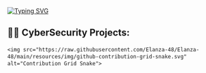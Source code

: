 <!DOCTYPE html>
<html>
  <head>
  <a href="https://git.io/typing-svg"><img src="https://readme-typing-svg.demolab.com?font=Audiowide&size=31&pause=1000&color=3EF77A&center=true&width=435&lines=hi+there!+Solomon+here;a+junior+python+dev;and+a+cybersecurity+buff" alt="Typing SVG" /></a>
    <h2>👨‍💻 CyberSecurity Projects:</h2>
   
    <img src="https://raw.githubusercontent.com/Elanza-48/Elanza-48/main/resources/img/github-contribution-grid-snake.svg" alt="Contribution Grid Snake">
  </head>
  <body>
  </body>
</html>
